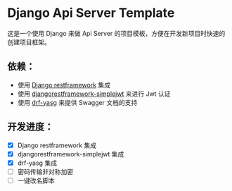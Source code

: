 # Django Api Server Template
这是一个使用 Django 来做 Api Server 的项目模板，方便在开发新项目时快速的创建项目框架。

## 依赖：
- 使用 [Django restframework](https://github.com/encode/django-rest-framework) 集成
- 使用 [djangorestframework-simplejwt](https://github.com/jazzband/djangorestframework-simplejwt) 来进行 Jwt 认证
- 使用 [drf-yasg](https://github.com/axnsan12/drf-yasg/) 来提供 Swagger 文档的支持

## 开发进度：
- [x] Django restframework 集成
- [x] djangorestframework-simplejwt 集成
- [x] drf-yasg 集成
- [ ] 密码传输非对称加密
- [ ] 一键改名脚本